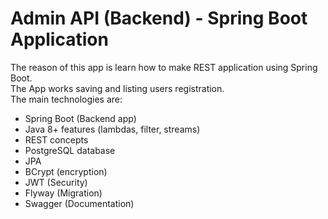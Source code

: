 # Admin API (Backend) - Spring Boot Application 
The reason of this app is learn how to make REST application using Spring Boot. <br/>
The App works saving and listing users registration. <br/>
The main technologies are: <br/>

- Spring Boot (Backend app)
- Java 8+ features (lambdas, filter, streams)
- REST concepts
- PostgreSQL database
- JPA
- BCrypt (encryption)
- JWT (Security)
- Flyway (Migration)
- Swagger (Documentation)
